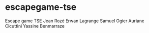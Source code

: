 # escapegame-tse
Escape game TSE
Jean Rozé
Erwan Lagrange
Samuel Ogier
Auriane Cicuttini
Yassine Benmarraze

